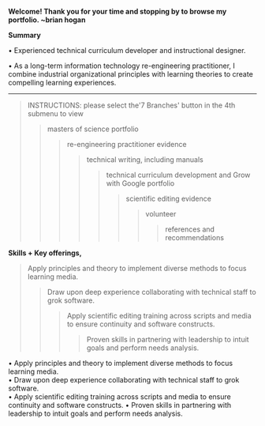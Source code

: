 
**Welcome! Thank you for your time and stopping by to browse my portfolio. ~brian hogan**  

**Summary**

• Experienced technical curriculum developer and instructional designer.  

• As a long-term information technology re-engineering practitioner, I combine industrial organizational principles with learning theories to create compelling learning experiences.  

---------
> INSTRUCTIONS: please select the'7 Branches' button in the 4th submenu to view  
>> masters of science portfolio  
>>> re-engineering practitioner evidence  
>>>> technical writing, including manuals  
>>>>> technical curriculum development and Grow with Google portfolio  
>>>>>> scientific editing evidence  
>>>>>>> volunteer  
>>>>>>>> references and recommendations  

**Skills + Key offerings,**  
> Apply principles and theory to implement diverse methods to focus learning media.  
>> Draw upon deep experience collaborating with technical staff to grok software.  
>>> Apply scientific editing training across scripts and media to ensure continuity and software constructs.  
>>>> Proven skills in partnering with leadership to intuit goals and perform needs analysis.  


• Apply principles and theory to implement diverse methods to focus learning media.  
• Draw upon deep experience collaborating with technical staff to grok software.  
• Apply scientific editing training across scripts and media to ensure continuity and software constructs. 
• Proven skills in partnering with leadership to intuit goals and perform needs analysis.  

